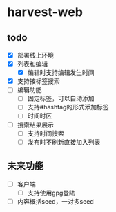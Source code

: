 # harvest-web

## todo

- [x] 部署线上环境
- [x] 列表和编辑
  - [x] 编辑时支持编辑发生时间
- [x] 支持按标签搜索
- [ ] 编辑功能
  - [ ] 固定标签，可以自动添加
  - [ ] 支持#hashtag的形式添加标签
  - [ ] 时间时区
- [ ] 搜索结果展示
  - [ ] 支持时间搜索
  - [ ] 发布时不刷新直接加入列表

## 未来功能

- [ ] 客户端
  - [ ] 支持使用gpg登陆
- [ ] 内容概括seed，一对多seed